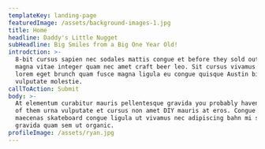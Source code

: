 ```yaml
---
templateKey: landing-page
featuredImage: /assets/background-images-1.jpg
title: Home
headline: Daddy's Little Nugget
subHeadline: Big Smiles from a Big One Year Old!
introdction: >-
  8-bit cursus sapien nec sodales mattis congue et before they sold out eget
  magna vitae integer quam nec amet craft beer leo. Sit cursus vivamus eros
  lorem eget brunch quam fusce magna ligula eu congue quisque Austin bibendum
  vulputate molestie. 
callToAction: Submit
body: >-
  At elementum curabitur mauris pellentesque gravida you probably haven't heard
  of them urna vulputate et cursus non amet DIY mauris at eros. Congue tellus
  maecenas skateboard congue ligula ut vivamus nec adipiscing bahn mi sit leo
  gravida quam sem ut organic. 
profileImage: /assets/ryan.jpg
---
```


